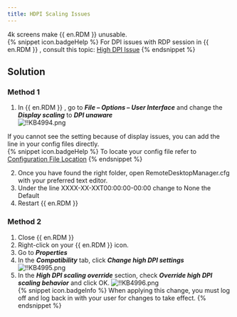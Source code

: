 ```yaml
---
title: HDPI Scaling Issues
---
```

4k screens make {{ en.RDM }} unusable.  
{% snippet icon.badgeHelp %}
For DPI issues with RDP session in {{ en.RDM }} , consult this topic: [High DPI Issue](/kb/remote-desktop-manager/troubleshooting-articles/high-dpi-issue/)
{% endsnippet %}  

## Solution
### Method 1
1. In {{ en.RDM }} , go to ***File – Options – User Interface*** and change the ***Display scaling*** to ***DPI unaware***  
![!!KB4994.png](/img/en/kb/KB4994.png)  

If you cannot see the setting because of display issues, you can add the line in your config files directly.  
{% snippet icon.badgeHelp %}
To locate your config file refer to [Configuration File Location](/kb/remote-desktop-manager/knowledge-base/locating-configuration-file/)
{% endsnippet %}  

2. Once you have found the right folder, open RemoteDesktopManager.cfg with your preferred text editor.
1. Under the line <CreationDate>XXXX-XX-XXT00:00:00-00:00</CreationDate> change to None the <DPIAwareness>Default</DPIAwareness>
1. Restart {{ en.RDM }}
### Method 2
1. Close {{ en.RDM }}
1. Right-click on your {{ en.RDM }} icon.
1. Go to ***Properties***
1. In the ***Compatibility*** tab, click ***Change high DPI settings***  
![!!KB4995.png](/img/en/kb/KB4995.png)
1. In the ***High DPI scaling override*** section, check ***Override high DPI scaling behavior*** and click OK.
![!!KB4996.png](/img/en/kb/KB4996.png)  
{% snippet icon.badgeInfo %}
When applying this change, you must log off and log back in with your user for changes to take effect.
{% endsnippet %}
